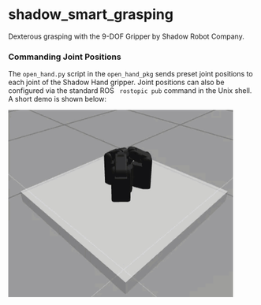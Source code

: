 # shadow_smart_grasping
Dexterous grasping with the 9-DOF Gripper by Shadow Robot Company. 

### Commanding Joint Positions 
The `open_hand.py` script in the `open_hand_pkg` sends preset joint positions to each joint of the Shadow Hand gripper. Joint positions can also be configured via the standard ROS ` rostopic pub` command in the Unix shell. A short demo is shown below:

![Ope Hand Routine Gazebo View](./resources/open_hand_demo.gif)

